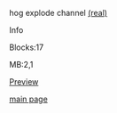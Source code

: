 hog explode channel [(real)](https://idkwhereisthisname.github.io/dwnlds-dir/hogexplodech.wad)

Info

Blocks:17

MB:2,1

[Preview](https://youtu.be/SG3OyeMO00o)

[main page](https://idkwhereisthisname.github.io)

